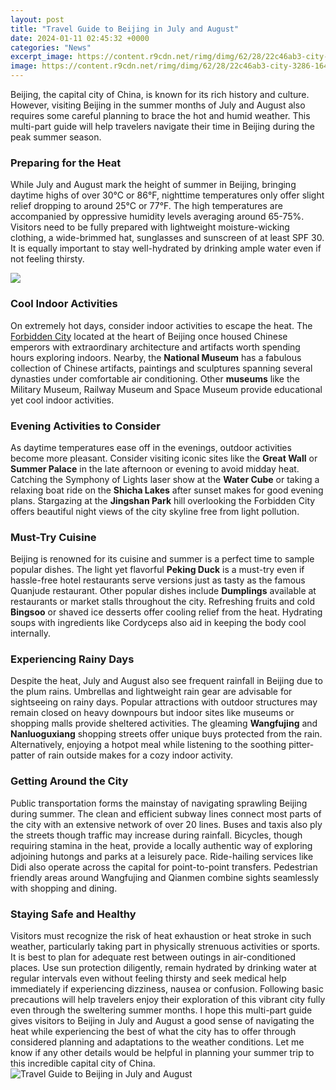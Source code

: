 ```yaml
---
layout: post
title: "Travel Guide to Beijing in July and August"
date: 2024-01-11 02:45:32 +0000
categories: "News"
excerpt_image: https://content.r9cdn.net/rimg/dimg/62/28/22c46ab3-city-3286-164700d5d0b.jpg?width=1750&amp;height=1000&amp;xhint=1506&amp;yhint=1211&amp;crop=true
image: https://content.r9cdn.net/rimg/dimg/62/28/22c46ab3-city-3286-164700d5d0b.jpg?width=1750&amp;height=1000&amp;xhint=1506&amp;yhint=1211&amp;crop=true
---
```


Beijing, the capital city of China, is known for its rich history and culture. However, visiting Beijing in the summer months of July and August also requires some careful planning to brace the hot and humid weather. This multi-part guide will help travelers navigate their time in Beijing during the peak summer season.
### Preparing for the Heat
While July and August mark the height of summer in Beijing, bringing daytime highs of over 30°C or 86°F, nighttime temperatures only offer slight relief dropping to around 25°C or 77°F. The high temperatures are accompanied by oppressive humidity levels averaging around 65-75%. Visitors need to be fully prepared with lightweight moisture-wicking clothing, a wide-brimmed hat, sunglasses and sunscreen of at least SPF 30. It is equally important to stay well-hydrated by drinking ample water even if not feeling thirsty. 

![](https://www.qantas.com/content/dam/travelinsider/images/explore/asia/china/beijing/a-concierge-s-guide-to-beijing/740b4c46-6916-4453-bdee-4f7cc911cbaa.jpg)
### Cool Indoor Activities 
On extremely hot days, consider indoor activities to escape the heat. The [Forbidden City](https://northtimes.github.io/2024-01-11-u30cf-u30a4-u30c1-u306e-u4eba-u3005/) located at the heart of Beijing once housed Chinese emperors with extraordinary architecture and artifacts worth spending hours exploring indoors. Nearby, the **National Museum** has a fabulous collection of Chinese artifacts, paintings and sculptures spanning several dynasties under comfortable air conditioning. Other **museums** like the Military Museum, Railway Museum and Space Museum provide educational yet cool indoor activities.
### Evening Activities to Consider
As daytime temperatures ease off in the evenings, outdoor activities become more pleasant. Consider visiting iconic sites like the **Great Wall** or **Summer Palace** in the late afternoon or evening to avoid midday heat. Catching the Symphony of Lights laser show at the **Water Cube** or taking a relaxing boat ride on the **Shicha Lakes** after sunset makes for good evening plans. Stargazing at the **Jingshan Park** hill overlooking the Forbidden City offers beautiful night views of the city skyline free from light pollution.
### Must-Try Cuisine 
Beijing is renowned for its cuisine and summer is a perfect time to sample popular dishes. The light yet flavorful **Peking Duck** is a must-try even if hassle-free hotel restaurants serve versions just as tasty as the famous Quanjude restaurant. Other popular dishes include **Dumplings** available at restaurants or market stalls throughout the city. Refreshing fruits and cold **Bingsoo** or shaved ice desserts offer cooling relief from the heat. Hydrating soups with ingredients like Cordyceps also aid in keeping the body cool internally.  
### Experiencing Rainy Days
Despite the heat, July and August also see frequent rainfall in Beijing due to the plum rains. Umbrellas and lightweight rain gear are advisable for sightseeing on rainy days. Popular attractions with outdoor structures may remain closed on heavy downpours but indoor sites like museums or shopping malls provide sheltered activities. The gleaming **Wangfujing** and **Nanluoguxiang** shopping streets offer unique buys protected from the rain. Alternatively, enjoying a hotpot meal while listening to the soothing pitter-patter of rain outside makes for a cozy indoor activity.
### Getting Around the City
Public transportation forms the mainstay of navigating sprawling Beijing during summer. The clean and efficient subway lines connect most parts of the city with an extensive network of over 20 lines. Buses and taxis also ply the streets though traffic may increase during rainfall. Bicycles, though requiring stamina in the heat, provide a locally authentic way of exploring adjoining hutongs and parks at a leisurely pace. Ride-hailing services like Didi also operate across the capital for point-to-point transfers. Pedestrian friendly areas around Wangfujing and Qianmen combine sights seamlessly with shopping and dining.
### Staying Safe and Healthy 
Visitors must recognize the risk of heat exhaustion or heat stroke in such weather, particularly taking part in physically strenuous activities or sports. It is best to plan for adequate rest between outings in air-conditioned places. Use sun protection diligently, remain hydrated by drinking water at regular intervals even without feeling thirsty and seek medical help immediately if experiencing dizziness, nausea or confusion. Following basic precautions will help travelers enjoy their exploration of this vibrant city fully even through the sweltering summer months.
I hope this multi-part guide gives visitors to Beijing in July and August a good sense of navigating the heat while experiencing the best of what the city has to offer through considered planning and adaptations to the weather conditions. Let me know if any other details would be helpful in planning your summer trip to this incredible capital city of China.
![Travel Guide to Beijing in July and August](https://content.r9cdn.net/rimg/dimg/62/28/22c46ab3-city-3286-164700d5d0b.jpg?width=1750&amp;height=1000&amp;xhint=1506&amp;yhint=1211&amp;crop=true)